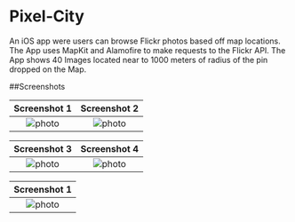 # Pixel-City

An iOS app were users can browse Flickr photos based off map locations. The App uses MapKit and Alamofire to make requests to the Flickr API. The App shows 40 Images located near to 1000 meters of radius of the pin dropped on the Map.

##Screenshots

| Screenshot 1 | Screenshot 2 |
|:----------------------:|:------------:|
| ![photo](https://user-images.githubusercontent.com/44671239/56310483-a0dfe980-6169-11e9-9c42-8317d4fbcd25.png) | ![photo](https://user-images.githubusercontent.com/44671239/56310484-a1788000-6169-11e9-9a2d-a0e807aae808.png) |


| Screenshot 3 | Screenshot 4 |
|:----------------------:|:------------:|
| ![photo](https://user-images.githubusercontent.com/44671239/56310485-a1788000-6169-11e9-92da-235df2b6d9d3.png) | ![photo](https://user-images.githubusercontent.com/44671239/56310489-a2111680-6169-11e9-9623-a6d466655a7c.png) |

| Screenshot 1 | 
|:----------------------:|
| ![photo](https://user-images.githubusercontent.com/44671239/56310490-a2111680-6169-11e9-8640-b5f515ebfe58.png) |
